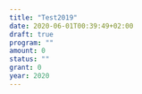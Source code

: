 ```yaml
---
title: "Test2019"
date: 2020-06-01T00:39:49+02:00
draft: true
program: ""
amount: 0
status: ""
grant: 0
year: 2020
---
```



